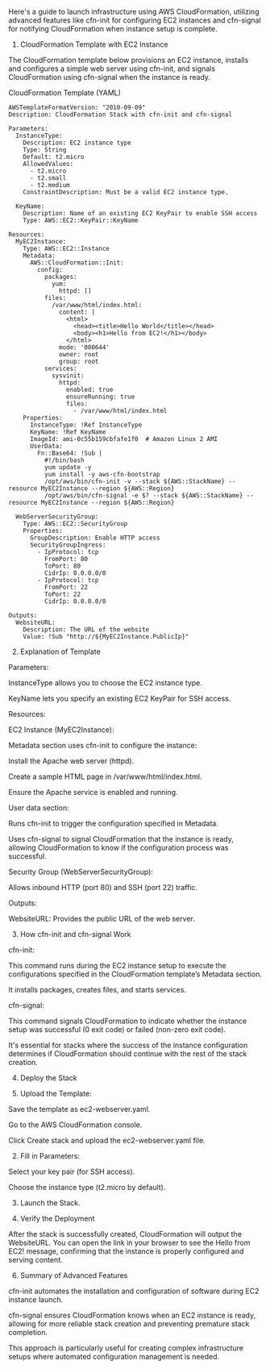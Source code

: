Here's a guide to launch infrastructure using AWS CloudFormation, utilizing advanced features like cfn-init for configuring EC2 instances and cfn-signal for notifying CloudFormation when instance setup is complete.

1. CloudFormation Template with EC2 Instance

The CloudFormation template below provisions an EC2 instance, installs and configures a simple web server using cfn-init, and signals CloudFormation using cfn-signal when the instance is ready.

CloudFormation Template (YAML)
```
AWSTemplateFormatVersion: "2010-09-09"
Description: CloudFormation Stack with cfn-init and cfn-signal

Parameters:
  InstanceType:
    Description: EC2 instance type
    Type: String
    Default: t2.micro
    AllowedValues: 
      - t2.micro
      - t2.small
      - t2.medium
    ConstraintDescription: Must be a valid EC2 instance type.

  KeyName:
    Description: Name of an existing EC2 KeyPair to enable SSH access
    Type: AWS::EC2::KeyPair::KeyName

Resources:
  MyEC2Instance:
    Type: AWS::EC2::Instance
    Metadata:
      AWS::CloudFormation::Init:
        config:
          packages:
            yum:
              httpd: []
          files:
            /var/www/html/index.html:
              content: |
                <html>
                  <head><title>Hello World</title></head>
                  <body><h1>Hello from EC2!</h1></body>
                </html>
              mode: '000644'
              owner: root
              group: root
          services:
            sysvinit:
              httpd:
                enabled: true
                ensureRunning: true
                files:
                  - /var/www/html/index.html
    Properties:
      InstanceType: !Ref InstanceType
      KeyName: !Ref KeyName
      ImageId: ami-0c55b159cbfafe1f0  # Amazon Linux 2 AMI
      UserData:
        Fn::Base64: !Sub |
          #!/bin/bash
          yum update -y
          yum install -y aws-cfn-bootstrap
          /opt/aws/bin/cfn-init -v --stack ${AWS::StackName} --resource MyEC2Instance --region ${AWS::Region}
          /opt/aws/bin/cfn-signal -e $? --stack ${AWS::StackName} --resource MyEC2Instance --region ${AWS::Region}

  WebServerSecurityGroup:
    Type: AWS::EC2::SecurityGroup
    Properties: 
      GroupDescription: Enable HTTP access
      SecurityGroupIngress: 
        - IpProtocol: tcp
          FromPort: 80
          ToPort: 80
          CidrIp: 0.0.0.0/0
        - IpProtocol: tcp
          FromPort: 22
          ToPort: 22
          CidrIp: 0.0.0.0/0

Outputs:
  WebsiteURL:
    Description: The URL of the website
    Value: !Sub "http://${MyEC2Instance.PublicIp}"
```
2. Explanation of Template

Parameters:

InstanceType allows you to choose the EC2 instance type.

KeyName lets you specify an existing EC2 KeyPair for SSH access.


Resources:

EC2 Instance (MyEC2Instance):

Metadata section uses cfn-init to configure the instance:

Install the Apache web server (httpd).

Create a sample HTML page in /var/www/html/index.html.

Ensure the Apache service is enabled and running.


User data section:

Runs cfn-init to trigger the configuration specified in Metadata.

Uses cfn-signal to signal CloudFormation that the instance is ready, allowing CloudFormation to know if the configuration process was successful.




Security Group (WebServerSecurityGroup):

Allows inbound HTTP (port 80) and SSH (port 22) traffic.


Outputs:

WebsiteURL: Provides the public URL of the web server.



3. How cfn-init and cfn-signal Work

cfn-init:

This command runs during the EC2 instance setup to execute the configurations specified in the CloudFormation template’s Metadata section.

It installs packages, creates files, and starts services.


cfn-signal:

This command signals CloudFormation to indicate whether the instance setup was successful (0 exit code) or failed (non-zero exit code).

It's essential for stacks where the success of the instance configuration determines if CloudFormation should continue with the rest of the stack creation.



4. Deploy the Stack

1. Upload the Template:

Save the template as ec2-webserver.yaml.

Go to the AWS CloudFormation console.

Click Create stack and upload the ec2-webserver.yaml file.



2. Fill in Parameters:

Select your key pair (for SSH access).

Choose the instance type (t2.micro by default).



3. Launch the Stack.



5. Verify the Deployment

After the stack is successfully created, CloudFormation will output the WebsiteURL. You can open the link in your browser to see the Hello from EC2! message, confirming that the instance is properly configured and serving content.

6. Summary of Advanced Features

cfn-init automates the installation and configuration of software during EC2 instance launch.

cfn-signal ensures CloudFormation knows when an EC2 instance is ready, allowing for more reliable stack creation and preventing premature stack completion.


This approach is particularly useful for creating complex infrastructure setups where automated configuration management is needed.

